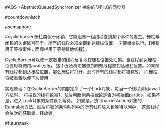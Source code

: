 #AQS->AbstractQueuedSynchronizer
抽象的队列式的同步器


#countdownlatch

#semaphore

#cyclicbarrier
栅栏类似于闭锁，它能阻塞一组线程直到某个事件的发生。栅栏与闭锁的关键区别在于，所有的线程必须全部到达栅栏位置，
才能继续执行。【闭锁用于等待事件，而栅栏用于等待其他线程】。

CyclicBarrier可以使一定数量的线程反复地在栅栏位置处汇集。当线程到达栅栏位置时将调用await方法，
这个方法将阻塞直到所有线程都到达栅栏位置。如果所有线程都到达栅栏位置，那么栅栏将打开，此时所有的线程都将被释放，
而栅栏将被重置以便下次使用

实现原理：在CyclicBarrier的内部定义了一个Lock对象，每当一个线程调用await方法时，
将拦截的线程数减1，然后判断剩余拦截数是否为初始值parties，如果不是，进入Lock对象的条件队列等待。
如果是，执行barrierAction对象的Runnable方法，然后将锁的条件队列中的所有线程放入锁等待队列中，
这些线程会依次的获取锁、释放锁。


#futuretask